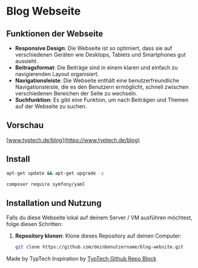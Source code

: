# Blog Webseite

## Funktionen der Webseite

- **Responsive Design**: Die Webseite ist so optimiert, dass sie auf verschiedenen Geräten wie Desktops, Tablets und Smartphones gut aussieht.
- **Beitragsformat**: Die Beiträge sind in einem klaren und einfach zu navigierenden Layout organisiert.
- **Navigationsleiste**: Die Webseite enthält eine benutzerfreundliche Navigationsleiste, die es den Benutzern ermöglicht, schnell zwischen verschiedenen Bereichen der Seite zu wechseln.
- **Suchfunktion**: Es gibt eine Funktion, um nach Beiträgen und Themen auf der Webseite zu suchen.

## Vorschau
   [www.typtech.de/blog](https://www.typtech.de/blog)

## Install
   ```bash
   apt-get update && apt-get upgrade -y
   ```
   ```bash
   composer require symfony/yaml
   ```

## Installation und Nutzung

Falls du diese Webseite lokal auf deinem Server / VM ausführen möchtest, folge diesen Schritten:

1. **Repository klonen**:
   Klone dieses Repository auf deinen Computer:
   ```bash
   git clone https://github.com/deinbenutzername/blog-website.git
   ```

Made by TypTech Inspiration by [TypTech Github Repo Block]([https://www.deine-url.com](https://github.com/TypTech/Github-Repo-Blog))
